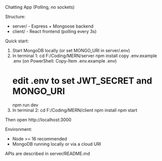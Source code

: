 Chatting App (Polling, no sockets)

Structure:
- server/  - Express + Mongoose backend
- client/  - React frontend (polling every 3s)

Quick start:
1. Start MongoDB locally (or set MONGO_URI in server/.env)
2. In terminal 1:
   cd F:/Coding/MERN/server
   npm install
   copy .env.example .env (on PowerShell: Copy-Item .env.example .env)
   # edit .env to set JWT_SECRET and MONGO_URI
   npm run dev
3. In terminal 2:
   cd F:/Coding/MERN/client
   npm install
   npm start

Then open http://localhost:3000

Environment:
- Node >= 16 recommended
- MongoDB running locally or via a cloud URI

APIs are described in server/README.md
